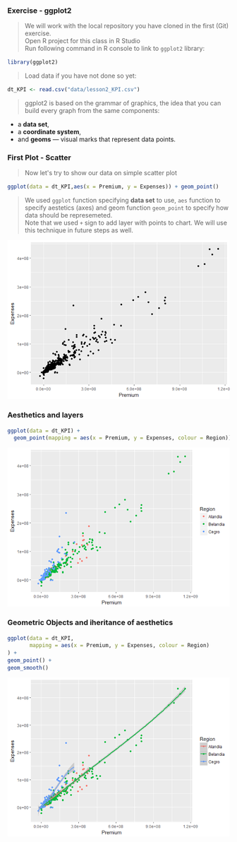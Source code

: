 ### Exercise - ggplot2
> We will work with the local repository you have cloned in the first (Git) exercise.  
> Open R project for this class in R Studio  
> Run following command in R console to link to `ggplot2` library:
``` r
library(ggplot2)
```
> Load data if you have not done so yet:
``` r
dt_KPI <- read.csv("data/lesson2_KPI.csv")
```
> ggplot2 is based on the grammar of graphics, the idea that you can build every graph from the same components:
* a **data set**,
* a **coordinate system**,
* and **geoms** — visual marks that represent data points.

### First Plot - Scatter
> Now let's try to show our data on simple scatter plot  
``` r
ggplot(data = dt_KPI,aes(x = Premium, y = Expenses)) + geom_point()
```
> We used `ggplot` function specifying **data set** to use, `aes` function to specify aestetics (axes) and geom function `geom_point` to specify how data should be represemeted.  
> Note that we used `+` sign to add layer with points to chart. We will use this technique in future steps as well.  

![](../Support/About_tidyverse_files/figure-markdown_github-ascii_identifiers/unnamed-chunk-11-1.png)

### Aesthetics and layers

``` r
ggplot(data = dt_KPI) +
  geom_point(mapping = aes(x = Premium, y = Expenses, colour = Region))
```

![](../Support/About_tidyverse_files/figure-markdown_github-ascii_identifiers/unnamed-chunk-12-1.png)

### Geometric Objects and iheritance of aesthetics

``` r
ggplot(data = dt_KPI,
       mapping = aes(x = Premium, y = Expenses, colour = Region)
) +
geom_point() +
geom_smooth()
```

![](../Support/About_tidyverse_files/figure-markdown_github-ascii_identifiers/unnamed-chunk-13-1.png)


